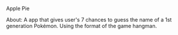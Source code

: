 Apple Pie 

About: A app that gives user's 7 chances to guess the name of a 1st generation Pokémon. Using the format of the game hangman.

